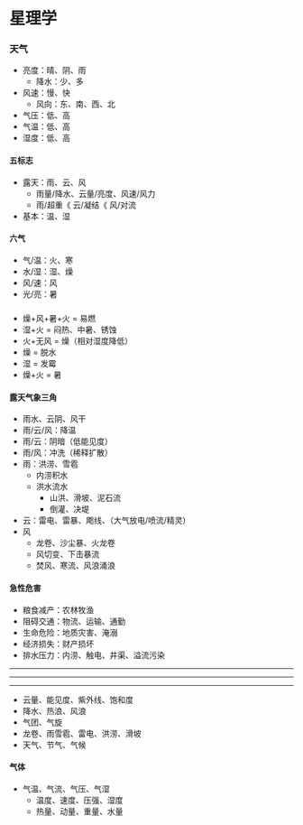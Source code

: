# 星理学
### 天气
- 亮度：晴、阴、雨
  - 降水：少、多
- 风速：慢、快
  - 风向：东、南、西、北
- 气压：低、高
- 气温：低、高
- 湿度：低、高
#### 五标志
- 露天：雨、云、风
  - 雨量/降水、云量/亮度、风速/风力
  - 雨/超重《 云/凝结《 风/对流
- 基本：温、湿
#### 六气
- 气/温：火、寒
- 水/湿：湿、燥
- 风/速：风
- 光/亮：暑
#####
- 燥+风+暑+火 = 易燃
- 湿+火 = 闷热、中暑、锈蚀
- 火+无风 = 燥（相对湿度降低）
- 燥 = 脱水
- 湿 = 发霉
- 燥+火 = 暑
#### 露天气象三角
- 雨水、云阴、风干
- 雨/云/风：降温
- 雨/云：阴暗（低能见度）
- 雨/风：冲洗（稀释扩散）
- 雨：洪涝、雪雹
  - 内涝积水
  - 洪水流水
    - 山洪、滑坡、泥石流
    - 倒灌、决堤
- 云：雷电、雷暴、飑线、（大气放电/喷流/精灵）
- 风
  - 龙卷、沙尘暴、火龙卷
  - 风切变、下击暴流
  - 焚风、寒流、风浪涌浪

#### 急性危害
- 粮食减产：农林牧渔
- 阻碍交通：物流、运输、通勤
- 生命危险：地质灾害、淹溺
- 经济损失：财产损坏
- 排水压力：内涝、触电、井渠、溢流污染

---
---
---
- 云量、能见度、紫外线、饱和度
- 降水、热浪、风浪
- 气团、气旋
- 龙卷、雨雪雹、雷电、洪涝、滑坡
- 天气、节气、气候
#### 气体
- 气温、气流、气压、气湿
  - 温度、速度、压强、湿度
  - 热量、动量、重量、水量

[气候、节气、历法、潮汐、曙暮]:天文学
[台风、地震、海啸、龙卷、洪涝]:天灾
[大气流体学]:\
